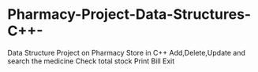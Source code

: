 # Pharmacy-Project-Data-Structures-C++-
Data Structure Project on Pharmacy Store in C++
Add,Delete,Update and search the medicine
Check total stock
Print Bill
Exit
